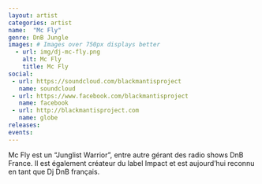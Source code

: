 ```yaml
---
layout: artist
categories: artist
name:  "Mc Fly"
genre: DnB Jungle
images: # Images over 750px displays better
  - url: img/dj-mc-fly.png
    alt: Mc Fly
    title: Mc Fly
social:
 - url: https://soundcloud.com/blackmantisproject
   name: soundcloud
 - url: https://www.facebook.com/blackmantisproject
   name: facebook
 - url: http://blackmantisproject.com
   name: globe
releases:
events:
---
```

Mc Fly est un “Junglist Warrior”, entre autre gérant des radio shows DnB France. Il est également créateur du label Impact et est aujourd’hui reconnu en tant que Dj DnB français.
